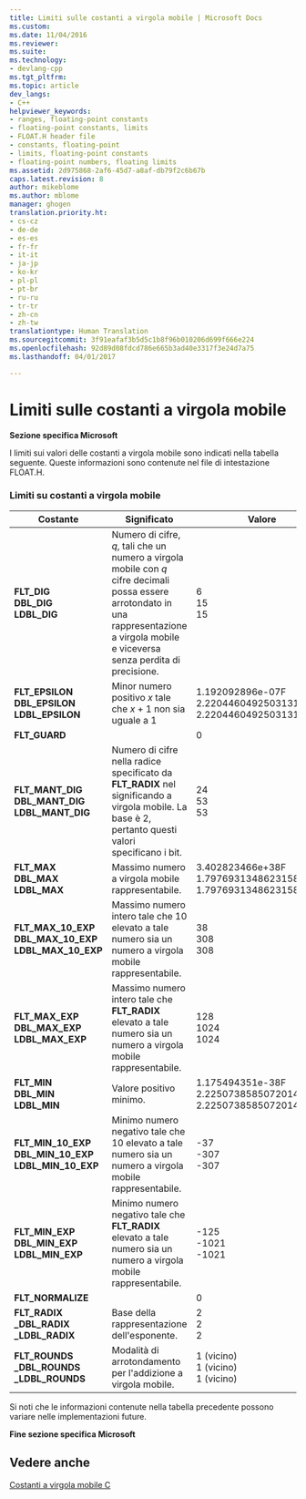 ```yaml
---
title: Limiti sulle costanti a virgola mobile | Microsoft Docs
ms.custom: 
ms.date: 11/04/2016
ms.reviewer: 
ms.suite: 
ms.technology:
- devlang-cpp
ms.tgt_pltfrm: 
ms.topic: article
dev_langs:
- C++
helpviewer_keywords:
- ranges, floating-point constants
- floating-point constants, limits
- FLOAT.H header file
- constants, floating-point
- limits, floating-point constants
- floating-point numbers, floating limits
ms.assetid: 2d975868-2af6-45d7-a8af-db79f2c6b67b
caps.latest.revision: 8
author: mikeblome
ms.author: mblome
manager: ghogen
translation.priority.ht:
- cs-cz
- de-de
- es-es
- fr-fr
- it-it
- ja-jp
- ko-kr
- pl-pl
- pt-br
- ru-ru
- tr-tr
- zh-cn
- zh-tw
translationtype: Human Translation
ms.sourcegitcommit: 3f91eafaf3b5d5c1b8f96b010206d699f666e224
ms.openlocfilehash: 92d89d08fdcd786e665b3ad40e3317f3e24d7a75
ms.lasthandoff: 04/01/2017

---
```

# <a name="limits-on-floating-point-constants"></a>Limiti sulle costanti a virgola mobile
**Sezione specifica Microsoft**  
  
 I limiti sui valori delle costanti a virgola mobile sono indicati nella tabella seguente. Queste informazioni sono contenute nel file di intestazione FLOAT.H.  
  
### <a name="limits-on-floating-point-constants"></a>Limiti su costanti a virgola mobile  
  
|Costante|Significato|Valore|  
|--------------|-------------|-----------|  
|**FLT_DIG**<br />**DBL_DIG**<br />**LDBL_DIG**|Numero di cifre, *q*, tali che un numero a virgola mobile con *q* cifre decimali possa essere arrotondato in una rappresentazione a virgola mobile e viceversa senza perdita di precisione.|6<br />15<br />15|  
|**FLT_EPSILON**<br />**DBL_EPSILON**<br />**LDBL_EPSILON**|Minor numero positivo *x* tale che *x* + 1 non sia uguale a 1|1.192092896e-07F<br />2.2204460492503131e-016<br />2.2204460492503131e-016|  
|**FLT_GUARD**||0|  
|**FLT_MANT_DIG**<br />**DBL_MANT_DIG**<br />**LDBL_MANT_DIG**|Numero di cifre nella radice specificato da **FLT_RADIX** nel significando a virgola mobile. La base è 2, pertanto questi valori specificano i bit.|24<br />53<br />53|  
|**FLT_MAX**<br />**DBL_MAX**<br />**LDBL_MAX**|Massimo numero a virgola mobile rappresentabile.|3.402823466e+38F<br />1.7976931348623158e+308<br />1.7976931348623158e+308|  
|**FLT_MAX_10_EXP**<br />**DBL_MAX_10_EXP**<br />**LDBL_MAX_10_EXP**|Massimo numero intero tale che 10 elevato a tale numero sia un numero a virgola mobile rappresentabile.|38<br />308<br />308|  
|**FLT_MAX_EXP**<br />**DBL_MAX_EXP**<br />**LDBL_MAX_EXP**|Massimo numero intero tale che **FLT_RADIX** elevato a tale numero sia un numero a virgola mobile rappresentabile.|128<br />1024<br />1024|  
|**FLT_MIN**<br />**DBL_MIN**<br />**LDBL_MIN**|Valore positivo minimo.|1.175494351e-38F<br />2.2250738585072014e-308<br />2.2250738585072014e-308|  
|**FLT_MIN_10_EXP**<br />**DBL_MIN_10_EXP**<br />**LDBL_MIN_10_EXP**|Minimo numero negativo tale che 10 elevato a tale numero sia un numero a virgola mobile rappresentabile.|-37<br />-307<br />-307|  
|**FLT_MIN_EXP**<br />**DBL_MIN_EXP**<br />**LDBL_MIN_EXP**|Minimo numero negativo tale che **FLT_RADIX** elevato a tale numero sia un numero a virgola mobile rappresentabile.|-125<br />-1021<br />-1021|  
|**FLT_NORMALIZE**||0|  
|**FLT_RADIX**<br />**_DBL_RADIX**<br />**_LDBL_RADIX**|Base della rappresentazione dell'esponente.|2<br />2<br />2|  
|**FLT_ROUNDS**<br />**_DBL_ROUNDS**<br />**_LDBL_ROUNDS**|Modalità di arrotondamento per l'addizione a virgola mobile.|1 (vicino)<br />1 (vicino)<br />1 (vicino)|  
  
 Si noti che le informazioni contenute nella tabella precedente possono variare nelle implementazioni future.  
  
 **Fine sezione specifica Microsoft**  
  
## <a name="see-also"></a>Vedere anche  
 [Costanti a virgola mobile C](../c-language/c-floating-point-constants.md)
